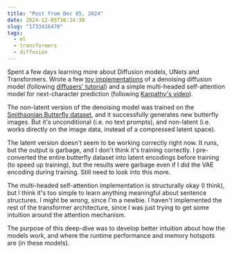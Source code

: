 ```yaml
---
title: "Post from Dec 05, 2024"
date: 2024-12-05T16:34:30
slug: "1733416470"
tags:
  - ml
  - transformers
  - diffusion
---
```

Spent a few days learning more about Diffusion models, UNets and Transformers. Wrote a few [toy implementations](https://github.com/cmdr2/study/tree/main/ml) of a denoising diffusion model (following [diffusers' tutorial](https://huggingface.co/docs/diffusers/en/tutorials/basic_training)) and a simple multi-headed self-attention model for next-character prediction (following [Karpathy's video](https://www.youtube.com/watch?v=kCc8FmEb1nY)).

The non-latent version of the denoising model was trained on the [Smithsonian Butterfly dataset](https://huggingface.co/datasets/huggan/smithsonian_butterflies_subset), and it successfully generates new butterfly images. But it's unconditional (i.e. no text prompts), and non-latent (i.e. works directly on the image data, instead of a compressed latent space).

The latent version doesn't seem to be working correctly right now. It runs, but the output is garbage, and I don't think it's training correctly. I pre-converted the entire butterfly dataset into latent encodings before training (to speed up training), but the results were garbage even if I did the VAE encoding during training. Still need to look into this more.

The multi-headed self-attention implementation is structurally okay (I think), but I think it's too simple to learn anything meaningful about sentence structures. I might be wrong, since I'm a newbie. I haven't implemented the rest of the transformer architecture, since I was just trying to get some intuition around the attention mechanism.

The purpose of this deep-dive was to develop better intuition about how the models work, and where the runtime performance and memory hotspots are (in these models).